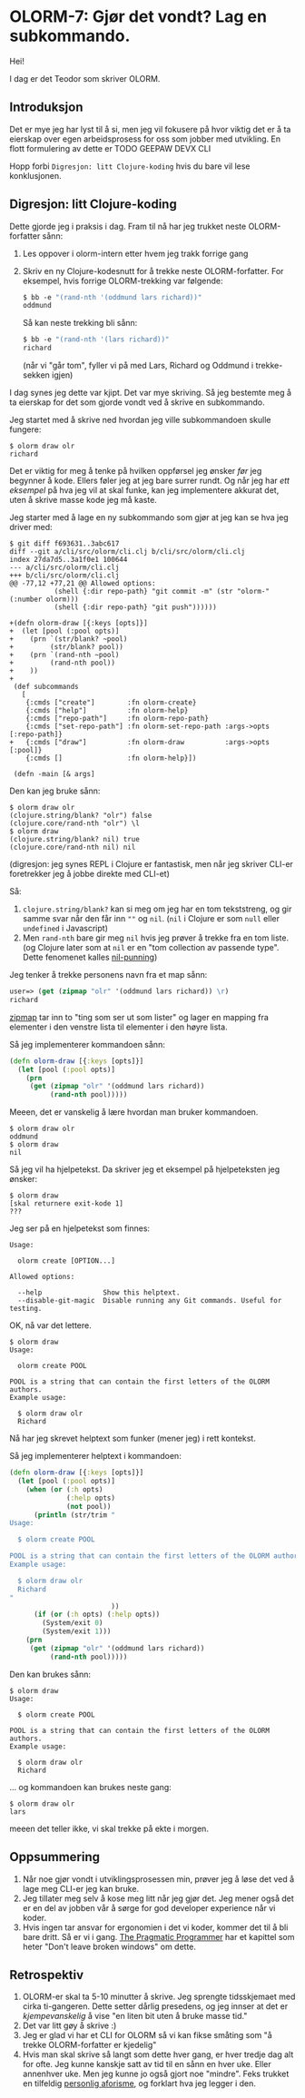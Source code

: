 # OLORM-7: Gjør det vondt? Lag en subkommando.

Hei!

I dag er det Teodor som skriver OLORM.

## Introduksjon

Det er mye jeg har lyst til å si, men jeg vil fokusere på hvor viktig det er å ta eierskap over egen arbeidsprosess for oss som jobber med utvikling.
En flott formulering av dette er TODO GEEPAW DEVX CLI

Hopp forbi `Digresjon: litt Clojure-koding` hvis du bare vil lese konklusjonen.

## Digresjon: litt Clojure-koding

Dette gjorde jeg i praksis i dag.
Fram til nå har jeg trukket neste OLORM-forfatter sånn:

1. Les oppover i olorm-intern etter hvem jeg trakk forrige gang

2. Skriv en ny Clojure-kodesnutt for å trekke neste OLORM-forfatter.
   For eksempel, hvis forrige OLORM-trekking var følgende:

    ```clj
    $ bb -e "(rand-nth '(oddmund lars richard))"
    oddmund
    ```
    
    Så kan neste trekking bli sånn:
    
    ```clj
    $ bb -e "(rand-nth '(lars richard))"
    richard
    ```
    
    (når vi "går tom", fyller vi på med Lars, Richard og Oddmund i trekke-sekken igjen)
    
I dag synes jeg dette var kjipt.
Det var mye skriving.
Så jeg bestemte meg å ta eierskap for det som gjorde vondt ved å skrive en subkommando.

Jeg startet med å skrive ned hvordan jeg ville subkommandoen skulle fungere:

```shell
$ olorm draw olr
richard
```

Det er viktig for meg å tenke på hvilken oppførsel jeg ønsker _før_ jeg begynner å kode.
Ellers føler jeg at jeg bare surrer rundt.
Og når jeg har _ett eksempel_ på hva jeg vil at skal funke, kan jeg implementere akkurat det, uten å skrive masse kode jeg må kaste.

Jeg starter med å lage en ny subkommando som gjør at jeg kan se hva jeg driver med:

```shell
$ git diff f693631..3abc617
diff --git a/cli/src/olorm/cli.clj b/cli/src/olorm/cli.clj
index 27da7d5..3a1f0e1 100644
--- a/cli/src/olorm/cli.clj
+++ b/cli/src/olorm/cli.clj
@@ -77,12 +77,21 @@ Allowed options:
           (shell {:dir repo-path} "git commit -m" (str "olorm-" (:number olorm)))
           (shell {:dir repo-path} "git push"))))))

+(defn olorm-draw [{:keys [opts]}]
+  (let [pool (:pool opts)]
+    (prn `(str/blank? ~pool)
+         (str/blank? pool))
+    (prn `(rand-nth ~pool)
+         (rand-nth pool))
+    ))
+
 (def subcommands
   [
    {:cmds ["create"]        :fn olorm-create}
    {:cmds ["help"]          :fn olorm-help}
    {:cmds ["repo-path"]     :fn olorm-repo-path}
    {:cmds ["set-repo-path"] :fn olorm-set-repo-path :args->opts [:repo-path]}
+   {:cmds ["draw"]          :fn olorm-draw          :args->opts [:pool]}
    {:cmds []                :fn olorm-help}])

 (defn -main [& args]
```

Den kan jeg bruke sånn:

```shell
$ olorm draw olr
(clojure.string/blank? "olr") false
(clojure.core/rand-nth "olr") \l
$ olorm draw
(clojure.string/blank? nil) true
(clojure.core/rand-nth nil) nil
```

(digresjon: jeg synes REPL i Clojure er fantastisk, men når jeg skriver CLI-er foretrekker jeg å jobbe direkte med CLI-et)

Så:

1. `clojure.string/blank?` kan si meg om jeg har en tom tekststreng, og gir samme svar når den får inn `""` og `nil`.
   (`nil` i Clojure er som `null` eller `undefined` i Javascript)
2. Men `rand-nth` bare gir meg `nil` hvis jeg prøver å trekke fra en tom liste.
   (og Clojure later som at `nil` er en "tom collection av passende type". Dette fenomenet kalles [nil-punning])

[nil-punning]: https://ericnormand.me/podcast/what-is-nil-punning

Jeg tenker å trekke personens navn fra et map sånn:

```clojure
user=> (get (zipmap "olr" '(oddmund lars richard)) \r)
richard
```

[zipmap] tar inn to "ting som ser ut som lister" og lager en mapping fra elementer i den venstre lista til elementer i den høyre lista.

[zipmap]: https://clojuredocs.org/clojure.core/zipmap

Så jeg implementerer kommandoen sånn:

```clojure
(defn olorm-draw [{:keys [opts]}]
  (let [pool (:pool opts)]
    (prn
     (get (zipmap "olr" '(oddmund lars richard))
          (rand-nth pool)))))
```

Meeen, det er vanskelig å lære hvordan man bruker kommandoen.

```shell
$ olorm draw olr
oddmund
$ olorm draw
nil
```

Så jeg vil ha hjelpetekst.
Da skriver jeg et eksempel på hjelpeteksten jeg ønsker:

```shell
$ olorm draw
[skal returnere exit-kode 1]
???
```

Jeg ser på en hjelpetekst som finnes:

```shell
Usage:

  olorm create [OPTION...]

Allowed options:

  --help               Show this helptext.
  --disable-git-magic  Disable running any Git commands. Useful for testing.
```

OK, nå var det lettere.

```shell
$ olorm draw
Usage:

  olorm create POOL

POOL is a string that can contain the first letters of the OLORM authors.
Example usage:

  $ olorm draw olr
  Richard
```

Nå har jeg skrevet helptext som funker (mener jeg) i rett kontekst.

Så jeg implementerer helptext i kommandoen:

```clj
(defn olorm-draw [{:keys [opts]}]
  (let [pool (:pool opts)]
    (when (or (:h opts)
              (:help opts)
              (not pool))
      (println (str/trim "
Usage:

  $ olorm create POOL

POOL is a string that can contain the first letters of the OLORM authors.
Example usage:

  $ olorm draw olr
  Richard
"
                         ))
      (if (or (:h opts) (:help opts))
        (System/exit 0)
        (System/exit 1)))
    (prn
     (get (zipmap "olr" '(oddmund lars richard))
          (rand-nth pool)))))
```

Den kan brukes sånn:

```shell
$ olorm draw
Usage:

  $ olorm create POOL

POOL is a string that can contain the first letters of the OLORM authors.
Example usage:

  $ olorm draw olr
  Richard
```

... og kommandoen kan brukes neste gang:

```shell
$ olorm draw olr
lars
```

meeen det teller ikke, vi skal trekke på ekte i morgen.

## Oppsummering

1. Når noe gjør vondt i utviklingsprosessen min, prøver jeg å løse det ved å lage meg CLI-er jeg kan bruke.
2. Jeg tillater meg selv å kose meg litt når jeg gjør det.
   Jeg mener også det er en del av jobben vår å sørge for god developer experience når vi koder.
3. Hvis ingen tar ansvar for ergonomien i det vi koder, kommer det til å bli bare dritt.
   Så er vi i gang.
   [The Pragmatic Programmer] har et kapittel som heter "Don't leave broken windows" om dette.
   
[The Pragmatic Programmer]: https://play.teod.eu/the-pragmatic-programmer/

## Retrospektiv

1. OLORM-er skal ta 5-10 minutter å skrive.
   Jeg sprengte tidsskjemaet med cirka ti-gangeren.
   Dette setter dårlig presedens, og jeg innser at det er _kjempevanskelig_ å vise "en liten bit uten å bruke masse tid."
2. Det var litt gøy å skrive :)
3. Jeg er glad vi har et CLI for OLORM så vi kan fikse småting som "å trekke OLORM-forfatter er kjedelig"
4. Hvis man skal skrive så langt som dette hver gang, er hver tredje dag alt for ofte.
   Jeg kunne kanskje satt av tid til en sånn en hver uke. Eller annenhver uke.
   Men jeg kunne jo også gjort noe "mindre".
   Feks trukket en tilfeldig [personlig aforisme], og forklart hva jeg legger i den.

[personlig aforisme]: https://play.teod.eu/aphorisms/
